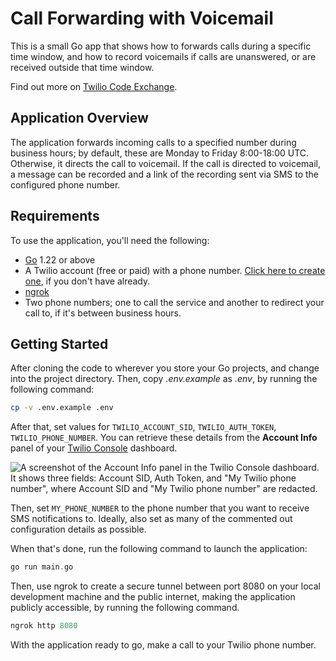 # Call Forwarding with Voicemail

This is a small Go app that shows how to forwards calls during a specific time window, and how to record voicemails if calls are unanswered, or are received outside that time window.

Find out more on [Twilio Code Exchange](https://www.twilio.com/code-exchange/call-forwarding-voicemail).

## Application Overview

The application forwards incoming calls to a specified number during business hours; by default, these are Monday to Friday 8:00-18:00 UTC. 
Otherwise, it directs the call to voicemail. 
If the call is directed to voicemail, a message can be recorded and a link of the recording sent via SMS to the configured phone number.

## Requirements

To use the application, you'll need the following:

- [Go](https://go.dev/doc/install) 1.22 or above
- A Twilio account (free or paid) with a phone number. [Click here to create one](http://www.twilio.com/referral/QlBtVJ), if you don't have already.
- [ngrok](https://ngrok.com/)
- Two phone numbers; one to call the service and another to redirect your call to, if it's between business hours.

## Getting Started

After cloning the code to wherever you store your Go projects, and change into the project directory.
Then, copy _.env.example_ as _.env_, by running the following command:

```bash
cp -v .env.example .env
```

After that, set values for `TWILIO_ACCOUNT_SID`, `TWILIO_AUTH_TOKEN`, `TWILIO_PHONE_NUMBER`.
You can retrieve these details from the **Account Info** panel of your [Twilio Console](https://console.twilio.com/) dashboard.

![A screenshot of the Account Info panel in the Twilio Console dashboard. It shows three fields: Account SID, Auth Token, and "My Twilio phone number", where Account SID and "My Twilio phone number" are redacted.](docs/images/twilio-console-account-info-panel.png)

Then, set `MY_PHONE_NUMBER` to the phone number that you want to receive SMS notifications to.
Ideally, also set as many of the commented out configuration details as possible.

When that's done, run the following command to launch the application:

```php
go run main.go
```

Then, use ngrok to create a secure tunnel between port 8080 on your local development machine and the public internet, making the application publicly accessible, by running the following command.

```php
ngrok http 8080
```

With the application ready to go, make a call to your Twilio phone number.
